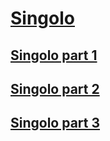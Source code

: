 # [Singolo](https://denisdench.github.io/singolo/index.html)

## [Singolo part 1](https://denisdench.github.io/singolo/singolo1.html)

## [Singolo part 2](https://denisdench.github.io/singolo/singolo2.html)

## [Singolo part 3](https://denisdench.github.io/singolo/singolo3.html)